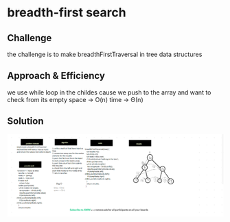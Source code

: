 # breadth-first search
## Challenge

the challenge is to make breadthFirstTraversal in tree data structures
## Approach & Efficiency

we use while loop in the childes cause we push to the array and want to check from its empty space -> O(n) time -> Θ(n)



## Solution
![binary-search-tree](assets/tree.png)
